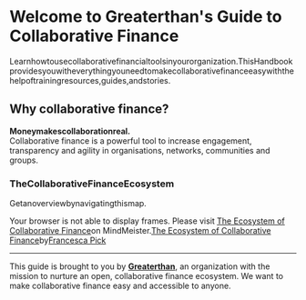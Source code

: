 # Welcome to Greaterthan's Guide to Collaborative Finance

Learnhowtousecollaborativefinancialtoolsinyourorganization.ThisHandbookprovidesyouwitheverythingyouneedtomakecollaborativefinanceeasywiththehelpoftrainingresources,guides,andstories.

## Why collaborative finance?

**Moneymakescollaborationreal.**  
Collaborative finance is a powerful tool to increase engagement, transparency and agility in organisations, networks, communities and groups.

### TheCollaborativeFinanceEcosystem

Getanoverviewbynavigatingthismap.

Your browser is not able to display frames. Please visit [The Ecosystem of Collaborative Finance](https://www.mindmeister.com/985455138/the-ecosystem-of-collaborative-finance)on MindMeister.[The Ecosystem of Collaborative Finance](https://www.mindmeister.com/985455138/the-ecosystem-of-collaborative-finance)by[Francesca Pick](https://www.mindmeister.com/users/channel/23755308)

---

This guide is brought to you by [**Greaterthan**](http://greaterthan.finance/), an organization with the mission to nurture an open, collaborative finance ecosystem. We want to make collaborative finance easy and accessible to anyone.

